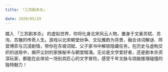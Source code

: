 ```yaml
---
title: 「三苏剧本杀」

date: 2020/05/29
---
```

踏入 「三苏剧本杀」 的虚拟世界，你将化身北宋风云人物，置身于文豪苏轼、苏洵、苏辙的传奇人生。游戏以北宋朝堂纷争、文坛雅韵为背景，融合诗词解谜、阵营博弈与沉浸剧情，带你在东坡词赋、父子家书中解锁隐藏任务，在历史与虚构交织的谜局中，揭开尘封的家族秘辛与朝堂暗涌。无论是文学爱好者，还是剧本杀资深玩家，都能在此体验一场别具匠心的文字冒险，感受千年文脉与烧脑推理碰撞的独特魅力！
